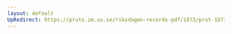 ```yaml
---
layout: default
UpRedirect: https://pruto.im.uu.se/riksdagen-records-pdf/1873/prot-1873--ak--516/prot-1873--ak--516_043.pdf
---
```

